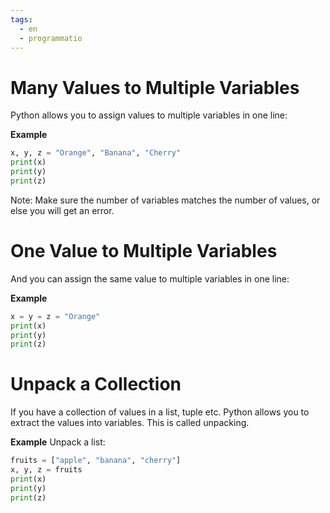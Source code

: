 ```yaml
---
tags:
  - en
  - programmatio
---
```

# Many Values to Multiple Variables
Python allows you to assign values to multiple variables in one line:

**Example**
```python
x, y, z = "Orange", "Banana", "Cherry"
print(x)
print(y)
print(z)
```

Note: Make sure the number of variables matches the number of values, or else you will get an error.

# One Value to Multiple Variables
And you can assign the same value to multiple variables in one line:

**Example**
```python
x = y = z = "Orange"
print(x)
print(y)
print(z)
```

# Unpack a Collection
If you have a collection of values in a list, tuple etc. Python allows you to extract the values into variables. This is called unpacking.

**Example**
Unpack a list:

```python
fruits = ["apple", "banana", "cherry"]
x, y, z = fruits
print(x)
print(y)
print(z)
```
